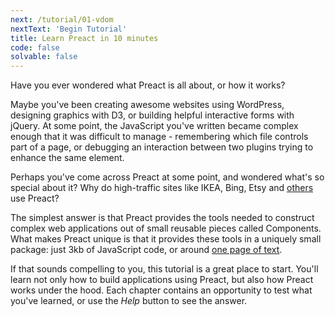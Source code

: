 ```yaml
---
next: /tutorial/01-vdom
nextText: 'Begin Tutorial'
title: Learn Preact in 10 minutes
code: false
solvable: false
---
```


Have you ever wondered what Preact is all about, or how it works?

Maybe you've been creating awesome websites using WordPress, designing
graphics with D3, or building helpful interactive forms with jQuery.
At some point, the JavaScript you've written became complex enough that
it was difficult to manage - remembering which file controls part of a
page, or debugging an interaction between two plugins trying to enhance
the same element.

Perhaps you've come across Preact at some point, and wondered what's so
special about it? Why do high-traffic sites like IKEA, Bing, Etsy and
[others] use Preact?

The simplest answer is that Preact provides the tools needed to construct
complex web applications out of small reusable pieces called Components.
What makes Preact unique is that it provides these tools in a uniquely
small package: just 3kb of JavaScript code, or around
[one page of text](https://unpkg.com/preact).

If that sounds compelling to you, this tutorial is a great place to start.
You'll learn not only how to build applications using Preact, but also how
Preact works under the hood. Each chapter contains an opportunity to test
what you've learned, or use the _Help_ button to see the answer.

[others]: /about/we-are-using/
